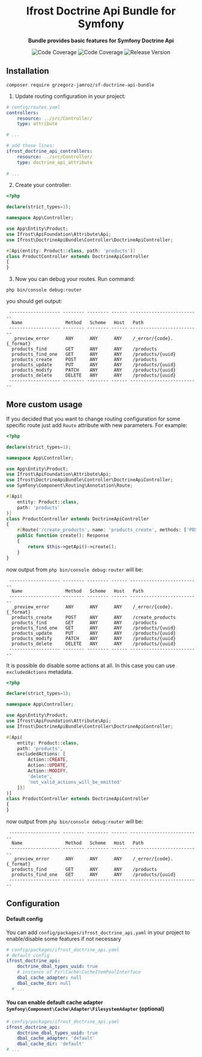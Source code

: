 <h1 align="center">Ifrost Doctrine Api Bundle for Symfony</h1>

<p align="center">
    <strong>Bundle provides basic features for Symfony Doctrine Api</strong>
</p>

<p align="center">
    <img src="https://img.shields.io/badge/php->=8.1-blue?colorB=%238892BF" alt="Code Coverage">  
    <img src="https://img.shields.io/badge/coverage-100%25-brightgreen" alt="Code Coverage">   
    <img src="https://img.shields.io/badge/release-v6.1.3-blue" alt="Release Version">   
</p>

## Installation

```
composer require grzegorz-jamroz/sf-doctrine-api-bundle
```

1. Update routing configuration in your project:

```yaml
# config/routes.yaml
controllers:
    resource: ../src/Controller/
    type: attribute

# ...

# add those lines:
ifrost_doctrine_api_controllers:
    resource: ../src/Controller/
    type: doctrine_api_attribute
    
# ...
```

2. Create your controller:

```php
<?php

declare(strict_types=1);

namespace App\Controller;

use App\Entity\Product;
use Ifrost\ApiFoundation\Attribute\Api;
use Ifrost\DoctrineApiBundle\Controller\DoctrineApiController;

#[Api(entity: Product::class, path: 'products')]
class ProductController extends DoctrineApiController
{
}
```

3. Now you can debug your routes. Run command:

```
php bin/console debug:router
```

you should get output:

```
 ------------------- -------- -------- ------ -------------------------- 
  Name                Method   Scheme   Host   Path                      
 ------------------- -------- -------- ------ -------------------------- 
  _preview_error      ANY      ANY      ANY    /_error/{code}.{_format}  
  products_find       GET      ANY      ANY    /products                 
  products_find_one   GET      ANY      ANY    /products/{uuid}          
  products_create     POST     ANY      ANY    /products                 
  products_update     PUT      ANY      ANY    /products/{uuid}          
  products_modify     PATCH    ANY      ANY    /products/{uuid}          
  products_delete     DELETE   ANY      ANY    /products/{uuid}          
 ------------------- -------- -------- ------ -------------------------- 
```

## More custom usage

If you decided that you want to change routing configuration for some specific route just add `Route` attribute with new parameters. For example:

```php
<?php

declare(strict_types=1);

namespace App\Controller;

use App\Entity\Product;
use Ifrost\ApiFoundation\Attribute\Api;
use Ifrost\DoctrineApiBundle\Controller\DoctrineApiController;
use Symfony\Component\Routing\Annotation\Route;

#[Api(
    entity: Product::class,
    path: 'products'
)]
class ProductController extends DoctrineApiController
{
    #[Route('/create_products', name: 'products_create', methods: ['POST'])]
    public function create(): Response
    {
        return $this->getApi()->create();
    }
}
```

now output from `php bin/console debug:router` will be:

```
 ------------------- -------- -------- ------ -------------------------- 
  Name                Method   Scheme   Host   Path                      
 ------------------- -------- -------- ------ -------------------------- 
  _preview_error      ANY      ANY      ANY    /_error/{code}.{_format}  
  products_create     POST     ANY      ANY    /create_products          
  products_find       GET      ANY      ANY    /products                 
  products_find_one   GET      ANY      ANY    /products/{uuid}          
  products_update     PUT      ANY      ANY    /products/{uuid}          
  products_modify     PATCH    ANY      ANY    /products/{uuid}          
  products_delete     DELETE   ANY      ANY    /products/{uuid}          
 ------------------- -------- -------- ------ -------------------------- 
```

It is possible do disable some actions at all. In this case you can use `excludedActions` metadata.

```php
<?php

declare(strict_types=1);

namespace App\Controller;

use App\Entity\Product;
use Ifrost\ApiFoundation\Attribute\Api;
use Ifrost\DoctrineApiBundle\Controller\DoctrineApiController;

#[Api(
    entity: Product::class,
    path: 'products',
    excludedActions: [
        Action::CREATE,
        Action::UPDATE,
        Action::MODIFY,
        'delete',
        'not_valid_actions_will_be_omitted'
    ])]
)]
class ProductController extends DoctrineApiController
{
}
```

now output from `php bin/console debug:router` will be:

```
 ------------------- -------- -------- ------ --------------------------
  Name                Method   Scheme   Host   Path
 ------------------- -------- -------- ------ --------------------------
  _preview_error      ANY      ANY      ANY    /_error/{code}.{_format}
  products_find       GET      ANY      ANY    /products
  products_find_one   GET      ANY      ANY    /products/{uuid}
 ------------------- -------- -------- ------ --------------------------
```

## Configuration

#### Default config
You can add `config/packages/ifrost_doctrine_api.yaml` in your project to enable/disable some features if not necessary
```yaml
# config/packages/ifrost_doctrine_api.yaml
# default config
ifrost_doctrine_api:
    doctrine_dbal_types_uuid: true
    # instance of Psr\Cache\CacheItemPoolInterface
    dbal_cache_adapter: null
    dbal_cache_dir: null
  # ...
```

#### You can enable default cache adapter `Symfony\Component\Cache\Adapter\FilesystemAdapter` (optional)
```yaml 
# config/packages/ifrost_doctrine_api.yaml
ifrost_doctrine_api:
    doctrine_dbal_types_uuid: true
    dbal_cache_adapter: 'default'
    dbal_cache_dir: 'default'
# ...
```
